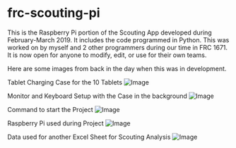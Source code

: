 # frc-scouting-pi

This is the Raspberry Pi portion of the Scouting App developed during February-March 2019. It includes the code
programmed in Python. This was worked on by myself and 2 other programmers during our time in FRC 1671. It 
is now open for anyone to modify, edit, or use for their own teams.

Here are some images from back in the day when this was in development.

Tablet Charging Case for the 10 Tablets
![Image](https://media.discordapp.net/attachments/1133599660393648151/1186785894452178954/IMG_1883.jpg?ex=6594837e&is=65820e7e&hm=2b94046c4e5e5534d3fcb02de5cbc46715a1b731a0cef136202a38d5920a833a&=&format=webp&width=334&height=445)

Monitor and Keyboard Setup with the Case in the background
![Image](https://media.discordapp.net/attachments/1133599660393648151/1186785895060340858/IMG_1886.jpg?ex=6594837e&is=65820e7e&hm=5c5cd91ed3600f280e5795dda4d74e12b47acf2989d67154b6b358ead025fdef&=&format=webp&width=334&height=445)

Command to start the Project
![Image](https://media.discordapp.net/attachments/1133599660393648151/1186785895995691108/IMG_1912.jpg?ex=6594837f&is=65820e7f&hm=4a80eeb02b01c729e4baccec8438d5fd599af4acf084774fdb83915e3be0031f&=&format=webp&width=334&height=445)

Raspberry Pi used during Project
![Image](https://media.discordapp.net/attachments/1133599660393648151/1186785893273567232/IMG_1904.jpg?ex=6594837e&is=65820e7e&hm=39e98767126ef70d30941e7c97d6e66bd2e7a9fcf9b289909c81dac8e9867456&=&format=webp&width=593&height=445)

Data used for another Excel Sheet for Scouting Analysis
![Image](https://cdn.discordapp.com/attachments/1133599660393648151/1186785658203815946/IMG_1942.jpg?ex=65948346&is=65820e46&hm=111b326d6a0402e0a72caa0ca57190e66f45606fc9d5058e4cc8eb9d12a632c3&)

